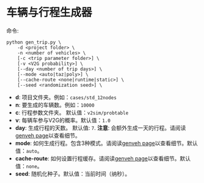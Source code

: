 # 车辆与行程生成器

命令:
```
python gen_trip.py \
    -d <project folder> \
    -n <number of vehicles> \
    [-c <trip parameter folder>] \
    [-v <V2G probability>] \
    [--day <number of trip days>] \
    [--mode <auto|taz|poly>] \
    [--cache-route <none|runtime|static>] \
    [--seed <randomization seed>] \
```

+ **d**: 项目文件夹。例如：`cases/std_12nodes`
+ **n**: 要生成的车辆数。例如：`10000`
+ **c**: 行程参数文件夹。 默认值：`v2sim/probtable`
+ **v**: 每辆车参与V2G的概率。默认值：`1.0`
+ **day**: 生成行程的天数。 默认值: `7`. **注意**: 会额外生成一天的行程。请阅读[genveh page](genveh)以查看细节。
+ **mode**: 如何生成行程。包含3种模式。请阅读[genveh page](genveh)以查看细节。默认值：`auto`。
+ **cache-route**: 如何设置行程缓存。请阅读[genveh page](genveh)以查看细节。默认值：`none`。
+ **seed**: 随机化种子。默认值：当前时间（纳秒）。